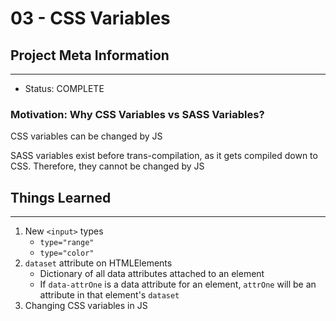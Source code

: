# 03 - CSS Variables

## Project Meta Information
---
* Status: COMPLETE


### Motivation: Why CSS Variables vs SASS Variables?

CSS variables can be changed by JS

SASS variables exist before trans-compilation, as it gets compiled down to CSS. Therefore, they cannot be changed by JS


## Things Learned
---
1. New `<input>` types
    - `type="range"`
    - `type="color"`
2. `dataset` attribute on HTMLElements
    - Dictionary of all data attributes attached to an element
    - If `data-attrOne` is a data attribute for an element, `attrOne` will be an attribute in that element's `dataset`
3. Changing CSS variables in JS